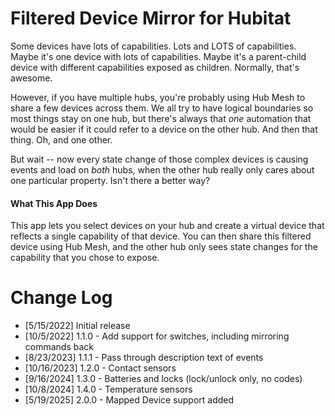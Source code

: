 # Filtered Device Mirror for Hubitat

Some devices have lots of capabilities. Lots and LOTS of capabilities. Maybe
it's one device with lots of capabilities. Maybe it's a parent-child device with
different capabilities exposed as children.  Normally, that's awesome.

However, if you have multiple hubs, you're probably using Hub Mesh to share a
few devices across them. We all try to have logical boundaries so most things
stay on one hub, but there's always that *one* automation that would be easier
if it could refer to a device on the other hub. And then that thing. Oh, and one
other.

But wait -- now every state change of those complex devices is causing events
and load on *both* hubs, when the other hub really only cares about one
particular property.  Isn't there a better way?

#### What This App Does

This app lets you select devices on your hub and create a virtual device
that reflects a single capability of that device.  You can then share
this filtered device using Hub Mesh, and the other hub only sees state
changes for the capability that you chose to expose.

# Change Log

* [5/15/2022] Initial release
* [10/5/2022] 1.1.0 - Add support for switches, including mirroring commands back
* [8/23/2023] 1.1.1 - Pass through description text of events
* [10/16/2023] 1.2.0 - Contact sensors
* [9/16/2024] 1.3.0 - Batteries and locks (lock/unlock only, no codes)
* [10/8/2024] 1.4.0 - Temperature sensors
* [5/19/2025] 2.0.0 - Mapped Device support added

